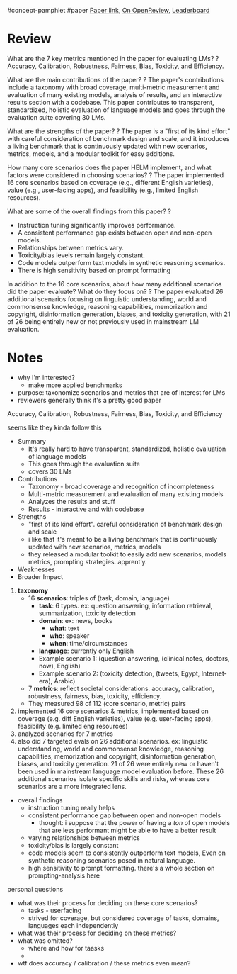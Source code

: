 #concept-pamphlet #paper [Paper link](https://arxiv.org/abs/2211.09110), [On OpenReview](https://openreview.net/forum?id=iO4LZibEqW), [Leaderboard](https://crfm.stanford.edu/helm/classic/latest/#/leaderboard)

# Review

What are the 7 key metrics mentioned in the paper for evaluating LMs?
?
Accuracy, Calibration, Robustness, Fairness, Bias, Toxicity, and Efficiency.
<!--SR:!2024-10-15,25,153-->

What are the main contributions of the paper?
?
The paper's contributions include a taxonomy with broad coverage, multi-metric measurement and evaluation of many existing models, analysis of results, and an interactive results section with a codebase.
This paper contributes to transparent, standardized, holistic evaluation of language models and goes through the evaluation suite covering 30 LMs.
<!--SR:!2025-01-30,176,273-->

What are the strengths of the paper?
?
The paper is a "first of its kind effort" with careful consideration of benchmark design and scale, and it introduces a living benchmark that is continuously updated with new scenarios, metrics, models, and a modular toolkit for easy additions.
<!--SR:!2024-10-17,83,270-->

How many core scenarios does the paper HELM implement, and what factors were considered in choosing scenarios?
?
The paper implemented 16 core scenarios based on coverage (e.g., different English varieties), value (e.g., user-facing apps), and feasibility (e.g., limited English resources).
<!--SR:!2025-02-13,192,310-->

What are some of the overall findings from this paper?
?
- Instruction tuning significantly improves performance.
- A consistent performance gap exists between open and non-open models.
- Relationships between metrics vary.
- Toxicity/bias levels remain largely constant.
- Code models outperform text models in synthetic reasoning scenarios.
- There is high sensitivity based on prompt formatting
<!--SR:!2024-11-01,98,253-->

In addition to the 16 core scenarios, about how many additional scenarios did the paper evaluate? What do they focus on?
?
The paper evaluated 26 additional scenarios focusing on linguistic understanding, world and commonsense knowledge, reasoning capabilities, memorization and copyright, disinformation generation, biases, and toxicity generation, with 21 of 26 being entirely new or not previously used in mainstream LM evaluation.
<!--SR:!2024-11-12,106,254-->


# Notes

- why I'm interested?
	- make more applied benchmarks
- purpose: taxonomize scenarios and metrics that are of interest for LMs
- reviewers generally think it's a pretty good paper

Accuracy, Calibration, Robustness, Fairness, Bias, Toxicity, and Efficiency


seems like they kinda follow this
- Summary
	- It's really hard to have transparent, standardized, holistic evaluation of language models 
	- This goes through the evaluation suite 
	- covers 30 LMs
- Contributions
	- Taxonomy - broad coverage and recognition of incompleteness
	- Multi-metric measurement and evaluation of many existing models
	- Analyzes the results and stuff
	- Results - interactive and with codebase
- Strengths
	- "first of its kind effort". careful consideration of benchmark design and scale
	- i like that it's meant to be a living benchmark that is continuously updated with new scenarios, metrics, models
	- they released a modular toolkit to easily add new scenarios, models metrics, prompting strategies. apprently. 
- Weaknesses
- Broader Impact

1. **taxonomy**
	- 16 **scenarios**: triples of (task, domain, language)
		- **task**: 6 types. ex: question answering, information retrieval, summarization, toxicity detection
		- **domain**: ex: news, books
			- **what**: text
			- **who**: speaker
			- **when**: time/circumstances
		- **language**: currently only English
		- Example scenario 1: (question answering, (clinical notes, doctors, now), English)
		- Example scenario 2: (toxicity detection, (tweets, Egypt, Internet-era), Arabic)
	- 7 **metrics**: reflect societal considerations. accuracy, calibration, robustness, fairness, bias, toxicity, efficiency.
	- They measured 98 of 112 (core scenario, metric) pairs
1. implemented 16 core scenarios & metrics, implemented based on coverage (e.g. diff English varieties), value (e.g. user-facing apps), feasibility (e.g. limited eng resources)
2. analyzed scenarios for 7 metrics
3. also did 7 targeted evals on 26 additional scenarios. ex: linguistic understanding, world and commonsense knowledge, reasoning capabilities, memorization and copyright, disinformation generation, biases, and toxicity generation. 21 of 26 were entirely new or haven't been used in mainstream language model evaluation before. These 26 additional scenarios isolate specific skills and risks, whereas core scenarios are a more integrated lens. 




- overall findings
	- instruction tuning really helps
	- consistent performance gap between open and non-open models
		- thought: i suppose that the power of having a *ton* of open models that are less performant might be able to have a better result
	- varying relationships between metrics
	- toxicity/bias is largely constant
	- code models seem to consistently outperform text models, Even on synthetic reasoning scenarios posed in natural language.
	- high sensitivity to prompt formatting. there's a whole section on prompting-analysis here




personal questions
- what was their process for deciding on these core scenarios? 
	- tasks - userfacing
	- strived for coverage, but considered coverage of tasks, domains, languages each independently
- what was their process for deciding on these metrics? 
- what was omitted?
	- where and how for taasks
	- 
- wtf does accuracy / calibration / these metrics even mean? 
